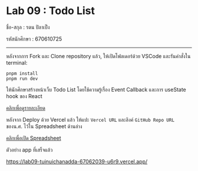 # Lab 09 : Todo List

ชื่อ-สกุล : รตน ปิลาเป็ง

รหัสนักศึกษา : 670610725

---

หลังจากการ Fork และ Clone repository แล้ว, ให้เปิดโฟลเดอร์ด้วย VSCode และรันคำสั่งใน terminal:

```
pnpm install
pnpm run dev

```

ให้นักศึกษาสร้างหน้าเว็บ Todo List โดยใช้ความรู้เรื่อง Event Callback และการ useState hook ของ React

[คลิกเพื่อดูรายละเอียด](https://o365cmu-my.sharepoint.com/:b:/g/personal/dome_potikanond_cmu_ac_th/EbLEeHwNu65Og7ghqBk6bvMBcLu1x9EnLRqWrg-05Wz3ow?e=byQkFT)

หลังจาก Deploy ด้วย Vercel แล้ว ให้แปะ `Vercel URL` และลิงค์ `GitHub Repo URL` ของน.ศ. ไว้ใน Spreadsheet ด้านล่าง

[คลิกเพื่อเปิด Spreadsheet](https://o365cmu-my.sharepoint.com/:x:/g/personal/dome_potikanond_cmu_ac_th/ETFvzKA2h2lKk-3ktumEanUBRtX4sAvNHk-ssok3MFwYOg)

ตัวอย่าง app ที่เสร็จแล้ว

https://lab09-tuinuichanadda-67062039-u6r9.vercel.app/ 
